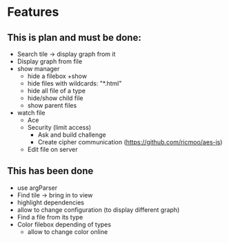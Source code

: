 # Features

## This is plan and must be done:

* Search tile → display graph from it
* Display graph from file
* show manager
    * hide a filebox +show
    * hide files with wildcards: "*.html"
    * hide all file of a type
    * hide/show child file
    * show parent files
* watch file
    * Ace
    * Security (limit access)
        * Ask and build challenge
        * Create cipher communication (https://github.com/ricmoo/aes-js)
    * Edit file on server

## This has been done

* use argParser
* Find tile → bring in to view
* highlight dependencies
* allow to change configuration (to display different graph)
* Find a file from its type
* Color filebox depending of types
    * allow to change color online
